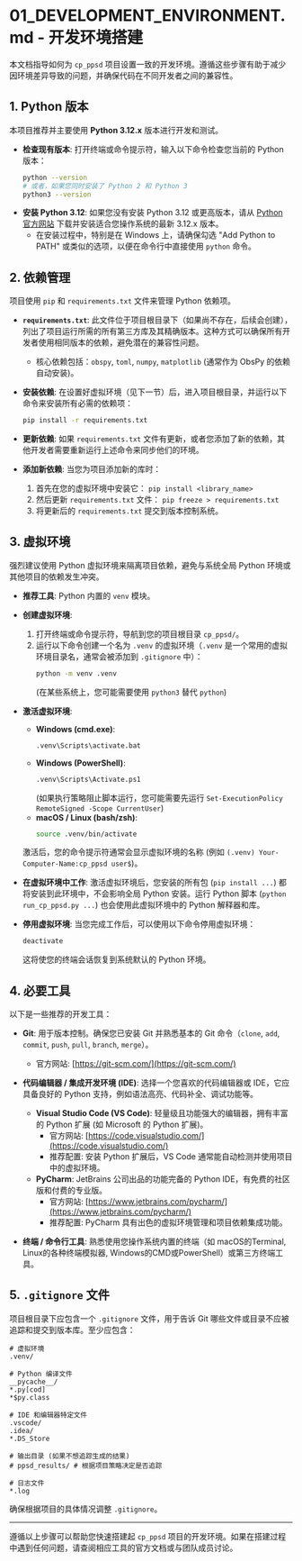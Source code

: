 # 01_DEVELOPMENT_ENVIRONMENT.md - 开发环境搭建

本文档指导如何为 `cp_ppsd` 项目设置一致的开发环境。遵循这些步骤有助于减少因环境差异导致的问题，并确保代码在不同开发者之间的兼容性。

## 1. Python 版本

本项目推荐并主要使用 **Python 3.12.x** 版本进行开发和测试。

*   **检查现有版本**: 打开终端或命令提示符，输入以下命令检查您当前的 Python 版本：
    ```bash
    python --version
    # 或者，如果您同时安装了 Python 2 和 Python 3
    python3 --version
    ```
*   **安装 Python 3.12**: 如果您没有安装 Python 3.12 或更高版本，请从 [Python 官方网站](https://www.python.org/downloads/) 下载并安装适合您操作系统的最新 3.12.x 版本。
    *   在安装过程中，特别是在 Windows 上，请确保勾选 "Add Python to PATH" 或类似的选项，以便在命令行中直接使用 `python` 命令。

## 2. 依赖管理

项目使用 `pip` 和 `requirements.txt` 文件来管理 Python 依赖项。

*   **`requirements.txt`**: 此文件位于项目根目录下（如果尚不存在，后续会创建），列出了项目运行所需的所有第三方库及其精确版本。这种方式可以确保所有开发者使用相同版本的依赖，避免潜在的兼容性问题。
    *   核心依赖包括：`obspy`, `toml`, `numpy`, `matplotlib` (通常作为 ObsPy 的依赖自动安装)。

*   **安装依赖**: 在设置好虚拟环境（见下一节）后，进入项目根目录，并运行以下命令来安装所有必需的依赖项：
    ```bash
    pip install -r requirements.txt
    ```

*   **更新依赖**: 如果 `requirements.txt` 文件有更新，或者您添加了新的依赖，其他开发者需要重新运行上述命令来同步他们的环境。

*   **添加新依赖**: 当您为项目添加新的库时：
    1.  首先在您的虚拟环境中安装它： `pip install <library_name>`
    2.  然后更新 `requirements.txt` 文件： `pip freeze > requirements.txt`
    3.  将更新后的 `requirements.txt` 提交到版本控制系统。

## 3. 虚拟环境

强烈建议使用 Python 虚拟环境来隔离项目依赖，避免与系统全局 Python 环境或其他项目的依赖发生冲突。

*   **推荐工具**: Python 内置的 `venv` 模块。

*   **创建虚拟环境**:
    1.  打开终端或命令提示符，导航到您的项目根目录 `cp_ppsd/`。
    2.  运行以下命令创建一个名为 `.venv` 的虚拟环境（`.venv` 是一个常用的虚拟环境目录名，通常会被添加到 `.gitignore` 中）：
        ```bash
        python -m venv .venv
        ```
        (在某些系统上，您可能需要使用 `python3` 替代 `python`)

*   **激活虚拟环境**:
    *   **Windows (cmd.exe)**:
        ```bash
        .venv\Scripts\activate.bat
        ```
    *   **Windows (PowerShell)**:
        ```bash
        .venv\Scripts\Activate.ps1
        ```
        (如果执行策略阻止脚本运行，您可能需要先运行 `Set-ExecutionPolicy RemoteSigned -Scope CurrentUser`)
    *   **macOS / Linux (bash/zsh)**:
        ```bash
        source .venv/bin/activate
        ```
    激活后，您的命令提示符通常会显示虚拟环境的名称 (例如 `(.venv) Your-Computer-Name:cp_ppsd user$`)。

*   **在虚拟环境中工作**: 激活虚拟环境后，您安装的所有包 (`pip install ...`) 都将安装到此环境中，不会影响全局 Python 安装。运行 Python 脚本 (`python run_cp_ppsd.py ...`) 也会使用此虚拟环境中的 Python 解释器和库。

*   **停用虚拟环境**: 当您完成工作后，可以使用以下命令停用虚拟环境：
    ```bash
    deactivate
    ```
    这将使您的终端会话恢复到系统默认的 Python 环境。

## 4. 必要工具

以下是一些推荐的开发工具：

*   **Git**: 用于版本控制。确保您已安装 Git 并熟悉基本的 Git 命令（`clone`, `add`, `commit`, `push`, `pull`, `branch`, `merge`）。
    *   官方网站: [https://git-scm.com/](https://git-scm.com/)

*   **代码编辑器 / 集成开发环境 (IDE)**: 选择一个您喜欢的代码编辑器或 IDE，它应具备良好的 Python 支持，例如语法高亮、代码补全、调试功能等。
    *   **Visual Studio Code (VS Code)**: 轻量级且功能强大的编辑器，拥有丰富的 Python 扩展 (如 Microsoft 的 Python 扩展)。
        *   官方网站: [https://code.visualstudio.com/](https://code.visualstudio.com/)
        *   推荐配置: 安装 Python 扩展后，VS Code 通常能自动检测并使用项目中的虚拟环境。
    *   **PyCharm**: JetBrains 公司出品的功能完备的 Python IDE，有免费的社区版和付费的专业版。
        *   官方网站: [https://www.jetbrains.com/pycharm/](https://www.jetbrains.com/pycharm/)
        *   推荐配置: PyCharm 具有出色的虚拟环境管理和项目依赖集成功能。

*   **终端 / 命令行工具**: 熟悉使用您操作系统内置的终端（如 macOS的Terminal, Linux的各种终端模拟器, Windows的CMD或PowerShell）或第三方终端工具。

## 5. `.gitignore` 文件

项目根目录下应包含一个 `.gitignore` 文件，用于告诉 Git 哪些文件或目录不应被追踪和提交到版本库。至少应包含：

```
# 虚拟环境
.venv/

# Python 编译文件
__pycache__/
*.py[cod]
*$py.class

# IDE 和编辑器特定文件
.vscode/
.idea/
*.DS_Store

# 输出目录 (如果不想追踪生成的结果)
# ppsd_results/ # 根据项目策略决定是否追踪

# 日志文件
*.log
```
确保根据项目的具体情况调整 `.gitignore`。

---

遵循以上步骤可以帮助您快速搭建起 `cp_ppsd` 项目的开发环境。如果在搭建过程中遇到任何问题，请查阅相应工具的官方文档或与团队成员讨论。 